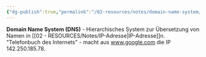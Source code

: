 ```yaml
---
{"dg-publish":true,"permalink":"/02-resources/notes/domain-name-system/","tags":["protokoll/namensauflösung","netzwerk/internet/verzeichnis","netzwerk/dns"],"noteIcon":"","updated":"2025-09-05T10:16:24.261+02:00"}
---
```



**Domain Name System (DNS)** - Hierarchisches System zur Übersetzung von Namen in [[02 - RESOURCES/Notes/IP-Adresse\|IP-Adresse]]n.
"Telefonbuch des Internets" - macht aus www.google.com die IP 142.250.185.78.
